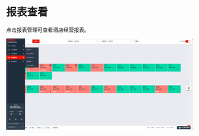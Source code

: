 # 报表查看

点击报表管理可查看酒店经营报表。

![&#x4FA7;&#x8FB9;&#x680F;&#x62A5;&#x8868;&#x67E5;&#x770B;](../../.gitbook/assets/image%20%2876%29.png)



